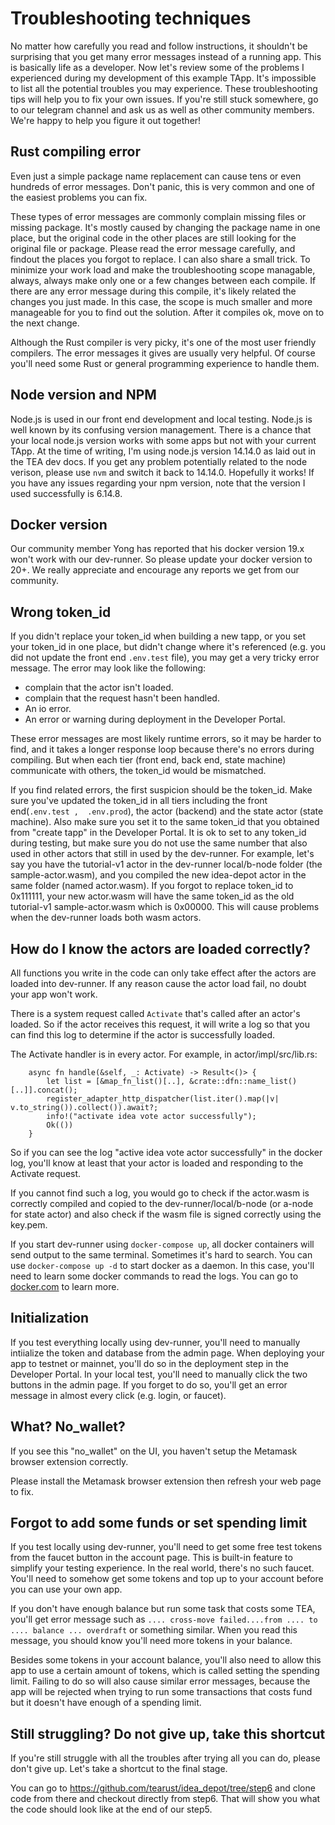 # Troubleshooting techniques

No matter how carefully you read and follow instructions, it shouldn't be surprising that you get many error messages instead of a running app. This is basically life as a developer. Now let's review some of the problems I experienced during my development of this example TApp. It's impossible to list all the potential troubles you may experience. These troubleshooting tips will help you to fix your own issues. If you're still stuck somewhere, go to our telegram channel and ask us as well as other community members. We're happy to help you figure it out together!

## Rust compiling error

Even just a simple package name replacement can cause tens or even hundreds of error messages. Don't panic, this is very common and one of the easiest problems you can fix.

These types of error messages are commonly complain missing files or missing package. It's mostly caused by changing the package name in one place, but the original code in the other places are still looking for the original file or package. Please read the error message carefully, and findout the places you forgot to replace. I can also share a small trick. To minimize your work load and make the troubleshooting scope managable, always, always make only one or a few changes between each compile. If there are any error message during this compile, it's likely related the changes you just made. In this case, the scope is much smaller and more manageable for you to find out the solution. After it compiles ok, move on to the next change.

Although the Rust compiler is very picky, it's one of the most user friendly compilers. The error messages it gives are usually very helpful. Of course you'll need some Rust or general programming experience to handle them.

## Node version and NPM

Node.js is used in our front end development and local testing. Node.js is well known by its confusing version management. There is a chance that your local node.js version works with some apps but not with your current TApp. At the time of writing, I'm using node.js version 14.14.0 as laid out in the TEA dev docs. If you get any problem potentially related to the node verison, please use `nvm` and switch it back to 14.14.0. Hopefully it works! If you have any issues regarding your npm version, note that the version I used successfully is 6.14.8.

## Docker version

Our community member Yong has reported that his docker version 19.x won't work with our dev-runner. So please update your docker version to 20+. We really appreciate and encourage any reports we get from our community.

## Wrong token_id

If you didn't replace your token_id when building a new tapp, or you set your token_id in one place, but didn't change where it's referenced (e.g. you did not update the front end `.env.test` file), you may get a very tricky error message. The error may look like the following:

* complain that the actor isn't loaded.
* complain that the request hasn't been handled.
* An io error.
* An error or warning during deployment in the Developer Portal.

These error messages are most likely runtime errors, so it may be harder to find, and it takes a longer response loop because there's no errors during compiling. But when each tier (front end, back end, state machine) communicate with others, the token_id would be mismatched. 

If you find related errors, the first suspicion should be the token_id. Make sure you've updated the token_id in all tiers including the front end(`.env.test ,  .env.prod`), the actor (backend) and the state actor (state machine). Also make sure you set it to the same token_id that you obtained from "create tapp" in the Developer Portal. It is ok to set to any token_id during testing, but make sure you do not use the same number that also used in other actors that still in used by the dev-runner. For example, let's say you have the tutorial-v1 actor in the dev-runner local/b-node folder (the sample-actor.wasm), and you compiled the new idea-depot actor in the same folder (named actor.wasm). If you forgot to replace token_id to 0x111111, your new actor.wasm will have the same token_id as the old tutorial-v1 sample-actor.wasm which is 0x00000. This will cause problems when the dev-runner loads both wasm actors. 

## How do I know the actors are loaded correctly?

All functions you write in the code can only take effect after the actors are loaded into dev-runner. If any reason cause the actor load fail, no doubt your app won't work. 

There is a system request called `Activate` that's called after an actor's loaded. So if the actor receives this request, it will write a log so that you can find this log to determine if the actor is successfully loaded.

The Activate handler is in every actor. For example, in actor/impl/src/lib.rs:

````
    async fn handle(&self, _: Activate) -> Result<()> {
        let list = [&map_fn_list()[..], &crate::dfn::name_list()[..]].concat();
        register_adapter_http_dispatcher(list.iter().map(|v| v.to_string()).collect()).await?;
        info!("activate idea vote actor successfully");
        Ok(())
    }
````

So if you can see the log "active idea vote actor successfully" in the docker log, you'll know at least that your actor is loaded and responding to the Activate request.

If you cannot find such a log, you would go to check if the actor.wasm is correctly compiled and copied to the dev-runner/local/b-node (or a-node for state actor) and also check if the wasm file is signed correctly using the key.pem. 

If you start dev-runner using  `docker-compose up`, all docker containers will send output to the same terminal. Sometimes it's hard to search. You can use `docker-compose up -d` to start docker as a daemon. In this case, you'll need to learn some docker commands to read the logs. You can go to [docker.com](https://docker.com) to learn more. 

## Initialization

If you test everything locally using dev-runner, you'll need to manually intiialize the token and database from the admin page. When deploying your app to testnet or mainnet, you'll do so in the deployment step in the Developer Portal. In your local test, you'll need to manually click the two buttons in the admin page. If you forget to do so, you'll get an error message in almost every click (e.g. login, or faucet).

## What? No_wallet?

If you see this "no_wallet" on the UI, you haven't setup the Metamask browser extension correctly. 

Please install the Metamask browser extension then refresh your web page to fix.

## Forgot to add some funds or set spending limit

If you test locally using dev-runner, you'll need to get some free test tokens from the faucet button in the account page. This is built-in feature to simplify your testing experience. In the real world, there's no such faucet. You'll need to somehow get some tokens and top up to your account before you can use your own app. 

If you don't have enough balance but run some task that costs some TEA, you'll get error message such as `.... cross-move failed....from .... to .... balance ... overdraft` or something similar. When you read this message, you should know you'll need more tokens in your balance.

Besides some tokens in your account balance, you'll also need to allow this app to use a certain amount of tokens, which is called setting the spending limit. Failing to do so will also cause similar error messages, because the app will be rejected when trying to run some transactions that costs fund but it doesn't have enough of a spending limit.

## Still struggling? Do not give up, take this shortcut

If you're still struggle with all the troubles after trying all you can do, please don't give up. Let's take a shortcut to the final stage. 

You can go to https://github.com/tearust/idea_depot/tree/step6 and clone code from there and checkout directly from step6. That will show you what the code should look like at the end of our step5. 
